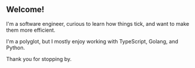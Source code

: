 ## Welcome!

I'm a software engineer, curious to learn how things tick, and want to make them more efficient.


I'm a polyglot, but I mostly enjoy working with TypeScript, Golang, and Python.

Thank you for stopping by.
